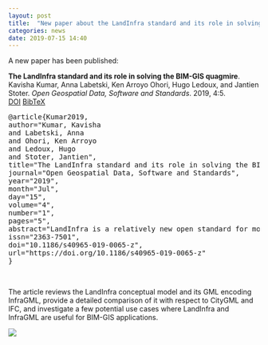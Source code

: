 ```yaml
---
layout: post
title:  "New paper about the LandInfra standard and its role in solving the BIM-GIS quagmire."
categories: news
date: 2019-07-15 14:40
---
```


A new paper has been published:

<div class="filteredelement"><strong> The LandInfra standard and its role in solving the BIM-GIS quagmire</strong>. Kavisha Kumar, Anna Labetski, Ken Arroyo Ohori, Hugo Ledoux, and Jantien Stoter.<em> Open Geospatial Data, Software and Standards</em>. 2019, 4:5. <br/><a href="https://doi.org/10.1186/s40965-019-0065-z"><i class="fas fa-external-link-alt"></i> DOI</a> <a href="#myref" data-toggle="collapse"><i class="fas fa-caret-square-down"></i> BibTeX</a> <div id="myref" class="collapse" tabindex="-1"><pre class="bibtex">@article{Kumar2019,
author="Kumar, Kavisha
and Labetski, Anna
and Ohori, Ken Arroyo
and Ledoux, Hugo
and Stoter, Jantien",
title="The LandInfra standard and its role in solving the BIM-GIS quagmire",
journal="Open Geospatial Data, Software and Standards",
year="2019",
month="Jul",
day="15",
volume="4",
number="1",
pages="5",
abstract="LandInfra is a relatively new open standard for modelling and representing land and infrastructure features. As it overlaps with other open standards in BIM (IFC) and 3D GIS (CityGML), it has been recognised as a potential candidate to bridge the gap between the two domains. However, the knowledge of this standard in both communities is low, and there are still no publications which fully explore LandInfra and its possibilities for integrated BIM-GIS applications. In this paper, we review the LandInfra conceptual model and its GML encoding InfraGML, provide a detailed comparison of it with respect to CityGML and IFC, and investigate a few potential use cases where LandInfra and InfraGML are useful for BIM-GIS applications.",
issn="2363-7501",
doi="10.1186/s40965-019-0065-z",
url="https://doi.org/10.1186/s40965-019-0065-z"
}</pre></div></div>

<br>

The article reviews the LandInfra conceptual model and its GML encoding InfraGML, provide a detailed comparison of it with respect to CityGML and IFC, and investigate a few potential use cases where LandInfra and InfraGML are useful for BIM-GIS applications.


<a href="https://doi.org/10.1186/s40965-019-0065-z"><img src="{{ site.baseurl }}/img/2019/LandInfraPaper1.png"/></a><br/>
